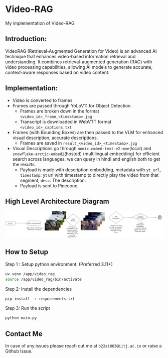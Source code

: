# Video-RAG
My implementation of Video-RAG

## Introduction: 

VideoRAG (Retrieval-Augmented Generation for Video) is an advanced AI technique that enhances video-based information retrieval and understanding. It combines retrieval-augmented generation (RAG) with video processing capabilities, allowing AI models to generate accurate, context-aware responses based on video content.



## Implementation:

- Video is converted to frames
- Frames are passed through YoLoV11 for Object Detection.
    - Frames are broken down in the format `<video_id>_frame_<timestamp>.jpg`
    - Transcript is downloaded in WebVTT format `<video_id>_captions.txt`
- Frames (with Bounding Boxes) are then passed to the VLM for enhanced visual  description, accurate descriptions.
    - Frames are saved in `result_<video_id>_<timestamp>.jpg`
- Visual Descriptions go through `nomic-embed-text-v2-moe`(local) and `snowflake-arctic-embed2`(hosted) (multilingual embedding) for efficient search across languages, we can query in hindi and english both to get the results.
    - Payload is made with description embedding, metadata with `yt_url`, `timestamp`: yt url with timestamp to directly play the video from that segment, `desc`: The description.
    - Payload is sent to Pinecone.

## High Level Architecture Diagram

![Diagram](video_rag_1.png)

## How to Setup

Step 1 : Setup python environment. (Preferred 3.11+)

```bash
uv venv /app/video_rag
source /app/video_rag/bin/activate
```

Step 2: Install the dependencies

```bash
pip install -r requirements.txt
```

Step 3: Run the script

```bash
python main.py
```

## Contact Me
In case of any issues please reach out me at `b22ai063@iitj.ac.in` or raise a Github Issue.